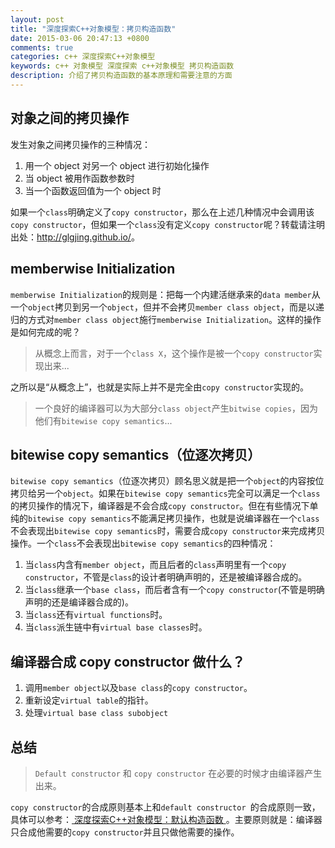 ```yaml
---
layout: post
title: "深度探索C++对象模型：拷贝构造函数"
date: 2015-03-06 20:47:13 +0800
comments: true
categories: c++ 深度探索C++对象模型
keywords: c++ 对象模型 深度探索 c++对象模型 拷贝构造函数
description: 介绍了拷贝构造函数的基本原理和需要注意的方面
---
```

## 对象之间的拷贝操作
发生对象之间拷贝操作的三种情况：    

1. 用一个 object 对另一个 object 进行初始化操作
2. 当 object 被用作函数参数时
3. 当一个函数返回值为一个 object 时

如果一个`class`明确定义了`copy constructor`，那么在上述几种情况中会调用该`copy constructor`，但如果一个`class`没有定义`copy constructor`呢？转载请注明出处：<http://glgjing.github.io/>。<!--more-->	  

## memberwise Initialization

`memberwise Initialization`的规则是：把每一个内建活继承来的`data member`从一个`object`拷贝到另一个`object`，但并不会拷贝`member class object`，而是以递归的方式对`member class object`施行`memberwise Initialization`。这样的操作是如何完成的呢？   

>从概念上而言，对于一个`class X`，这个操作是被一个`copy constructor`实现出来...     

之所以是“从概念上”，也就是实际上并不是完全由`copy constructor`实现的。   

>一个良好的编译器可以为大部分`class object`产生`bitwise copies`，因为他们有`bitewise copy semantics`...

## bitewise copy semantics（位逐次拷贝）

`bitewise copy semantics`（位逐次拷贝）顾名思义就是把一个`object`的内容按位拷贝给另一个`object`。如果在`bitewise copy semantics`完全可以满足一个`class`的拷贝操作的情况下，编译器是不会合成`copy constructor`。但在有些情况下单纯的`bitewise copy semantics`不能满足拷贝操作，也就是说编译器在一个`class`不会表现出`bitewise copy semantics`时，需要合成`copy constructor`来完成拷贝操作。一个`class`不会表现出`bitewise copy semantics`的四种情况：

1. 当`class`内含有`member object`，而且后者的`class`声明里有一个`copy constructor`，不管是`class`的设计者明确声明的，还是被编译器合成的。
2. 当`class`继承一个`base class`，而后者含有一个`copy constructor`(不管是明确声明的还是编译器合成的)。
3. 当`class`还有`virtual functions`时。
4. 当`class`派生链中有`virtual base classes`时。

## 编译器合成 copy constructor 做什么？  
1. 调用`member object`以及`base class`的`copy constructor`。
2. 重新设定`virtual table`的指针。
3. 处理`virtual base class subobject`

## 总结
>`Default constructor` 和 `copy constructor` 在必要的时候才由编译器产生出来。  

`copy constructor`的合成原则基本上和`default constructor `的合成原则一致，具体可以参考：[
深度探索C++对象模型：默认构造函数 ](http://glgjing.github.io/blog/2015/03/03/shen-du-tan-suo-c-plus-plus-dui-xiang-mo-xing-:mo-ren-gou-zao-han-shu/)。主要原则就是：编译器只合成他需要的`copy constructor`并且只做他需要的操作。